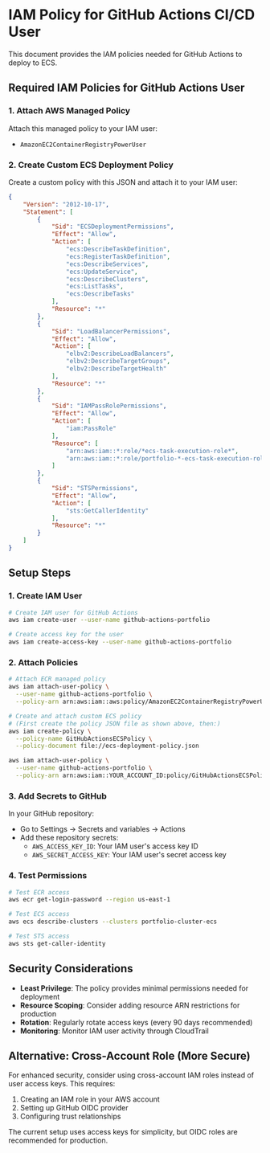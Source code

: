# IAM Policy for GitHub Actions CI/CD User

This document provides the IAM policies needed for GitHub Actions to deploy to ECS.

## Required IAM Policies for GitHub Actions User

### 1. **Attach AWS Managed Policy**
Attach this managed policy to your IAM user:
- `AmazonEC2ContainerRegistryPowerUser`

### 2. **Create Custom ECS Deployment Policy**

Create a custom policy with this JSON and attach it to your IAM user:

```json
{
    "Version": "2012-10-17",
    "Statement": [
        {
            "Sid": "ECSDeploymentPermissions",
            "Effect": "Allow",
            "Action": [
                "ecs:DescribeTaskDefinition",
                "ecs:RegisterTaskDefinition",
                "ecs:DescribeServices",
                "ecs:UpdateService",
                "ecs:DescribeClusters",
                "ecs:ListTasks",
                "ecs:DescribeTasks"
            ],
            "Resource": "*"
        },
        {
            "Sid": "LoadBalancerPermissions",
            "Effect": "Allow",
            "Action": [
                "elbv2:DescribeLoadBalancers",
                "elbv2:DescribeTargetGroups",
                "elbv2:DescribeTargetHealth"
            ],
            "Resource": "*"
        },
        {
            "Sid": "IAMPassRolePermissions",
            "Effect": "Allow",
            "Action": [
                "iam:PassRole"
            ],
            "Resource": [
                "arn:aws:iam::*:role/*ecs-task-execution-role*",
                "arn:aws:iam::*:role/portfolio-*-ecs-task-execution-role"
            ]
        },
        {
            "Sid": "STSPermissions",
            "Effect": "Allow",
            "Action": [
                "sts:GetCallerIdentity"
            ],
            "Resource": "*"
        }
    ]
}
```

## Setup Steps

### 1. **Create IAM User**
```bash
# Create IAM user for GitHub Actions
aws iam create-user --user-name github-actions-portfolio

# Create access key for the user
aws iam create-access-key --user-name github-actions-portfolio
```

### 2. **Attach Policies**
```bash
# Attach ECR managed policy
aws iam attach-user-policy \
  --user-name github-actions-portfolio \
  --policy-arn arn:aws:iam::aws:policy/AmazonEC2ContainerRegistryPowerUser

# Create and attach custom ECS policy
# (First create the policy JSON file as shown above, then:)
aws iam create-policy \
  --policy-name GitHubActionsECSPolicy \
  --policy-document file://ecs-deployment-policy.json

aws iam attach-user-policy \
  --user-name github-actions-portfolio \
  --policy-arn arn:aws:iam::YOUR_ACCOUNT_ID:policy/GitHubActionsECSPolicy
```

### 3. **Add Secrets to GitHub**
In your GitHub repository:
- Go to Settings → Secrets and variables → Actions
- Add these repository secrets:
  - `AWS_ACCESS_KEY_ID`: Your IAM user's access key ID
  - `AWS_SECRET_ACCESS_KEY`: Your IAM user's secret access key

### 4. **Test Permissions**
```bash
# Test ECR access
aws ecr get-login-password --region us-east-1

# Test ECS access
aws ecs describe-clusters --clusters portfolio-cluster-ecs

# Test STS access
aws sts get-caller-identity
```

## Security Considerations

- **Least Privilege**: The policy provides minimal permissions needed for deployment
- **Resource Scoping**: Consider adding resource ARN restrictions for production
- **Rotation**: Regularly rotate access keys (every 90 days recommended)
- **Monitoring**: Monitor IAM user activity through CloudTrail

## Alternative: Cross-Account Role (More Secure)

For enhanced security, consider using cross-account IAM roles instead of user access keys. This requires:
1. Creating an IAM role in your AWS account
2. Setting up GitHub OIDC provider
3. Configuring trust relationships

The current setup uses access keys for simplicity, but OIDC roles are recommended for production.